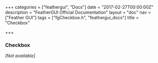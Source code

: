 +++
categories = ["feathergui", "Docs"]
date = "2017-02-27T00:00:00Z"
description = "FeatherGUI Official Documentation"
layout = "doc"
nav = ["Feather GUI"]
tags = ["fgCheckbox.h", "feathergui_docs"]
title = "Checkbox"

+++
### Checkbox

*[Not available]*